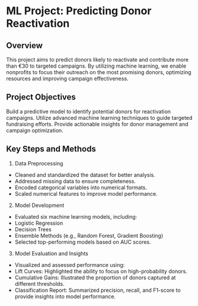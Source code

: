 # ML Project: Predicting Donor Reactivation
## Overview
This project aims to predict donors likely to reactivate and contribute more than €30 to targeted campaigns. 
By utilizing machine learning, we enable nonprofits to focus their outreach on the most promising donors, 
optimizing resources and improving campaign effectiveness.

## Project Objectives
Build a predictive model to identify potential donors for reactivation campaigns.
Utilize advanced machine learning techniques to guide targeted fundraising efforts.
Provide actionable insights for donor management and campaign optimization.

## Key Steps and Methods
1. Data Preprocessing
- Cleaned and standardized the dataset for better analysis.
- Addressed missing data to ensure completeness.
- Encoded categorical variables into numerical formats.
- Scaled numerical features to improve model performance.

2. Model Development
- Evaluated six machine learning models, including:
- Logistic Regression
- Decision Trees
- Ensemble Methods (e.g., Random Forest, Gradient Boosting)
- Selected top-performing models based on AUC scores.

3. Model Evaluation and Insights
- Visualized and assessed performance using:
- Lift Curves: Highlighted the ability to focus on high-probability donors.
- Cumulative Gains: Illustrated the proportion of donors captured at different thresholds.
- Classification Report: Summarized precision, recall, and F1-score to provide insights into model performance.
